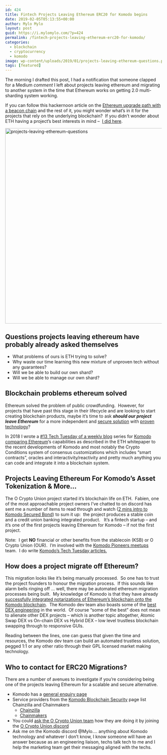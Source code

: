 ```yaml
---
id: 424
title: Fintech Projects Leaving Ethereum ERC20 for Komodo begins
date: 2019-02-05T05:13:55+00:00
author: Mylo Mylo
layout: post
guid: https://i.mylomylo.com/?p=424
permalink: /fintech-projects-leaving-ethereum-erc20-for-komodo/
categories:
  - blockchain
  - cryptocurrency
  - komodo
image: wp-content/uploads/2019/01/projects-leaving-ethereum-questions.png
tags: [featured]
---
```

The morning I drafted this post, I had a notification that someone clapped for a Medium _comment_ I left about projects leaving ethereum and migrating to another system in the time that Ethereum works on getting 2.0 multi-sharding system working.

If you can follow this hackernoon article on the [Ethereum upgrade path with a beacon chain](https://hackernoon.com/what-to-expect-when-eths-expecting-80cb4951afcd) and the rest of it, you might wonder what&#8217;s in it for the projects that rely on the underlying blockchain?  If you didn&#8217;t wonder about ETH having a project&#8217;s best interests in mind &#8211;  [I did here](https://medium.com/@imylomylo/what-problems-is-eth-trying-to-actually-solve-308c4c628e0a).

<img class="aligncenter size-full wp-image-425" src="https://i.mylomylo.com/wp-content/uploads/2019/01/projects-leaving-ethereum-questions.png" alt="projects-leaving-ethereum-questions" width="753" height="626" srcset="https://i.mylomylo.com/wp-content/uploads/2019/01/projects-leaving-ethereum-questions.png 753w, https://i.mylomylo.com/wp-content/uploads/2019/01/projects-leaving-ethereum-questions-300x249.png 300w" sizes="(max-width: 753px) 100vw, 753px" /> 

## Questions projects leaving ethereum have probably already asked themselves

  * What problems of ours is ETH trying to solve?
  * Why waste our time learning this new mixture of unproven tech without any guarantees?
  * Will we be able to build our own shard?
  * Will we be able to manage our own shard?

## Blockchain problems ethereum solved

Ethereum solved the problem of public crowdfunding.  However, for projects that have past this stage in their lifecycle and are looking to start creating blockchain products, maybe it&#8217;s time to ask **_should our project leave Ethereum_** for a more independent and [secure solution](https://i.mylomylo.com/notarising-blockchains-westpac-bank-blockchain-software-example/) with [proven technology](https://i.mylomylo.com/blockchain-security-for-dapps-ecosystems/)?

In 2018 I wrote a [#13 Tech Tuesday of a weekly blog](https://komodoplatform.com/tech-tuesday-update-13/) series for [Komodo comparing Ethereum](https://i.mylomylo.com/komodo-compared-to-ethereum/)&#8216;s capabilities as described in the ETH whitepaper to the recent developments of Komodo and most notably the Crypto Conditions system of consensus customizations which includes &#8220;smart contracts&#8221;, oracles and interactivity/reactivity and pretty much anything you can code and integrate it into a blockchain system.

## Projects Leaving Ethereum For Komodo&#8217;s Asset Tokenization & More&#8230;

The O Crypto Union project started it&#8217;s blockchain life on ETH.  Fabien, one of the most approachable project owners I&#8217;ve chatted to on discord has sent me a number of items to read through and watch ([2 mins intro to Komodo Secured Bond](https://www.youtube.com/watch?v=r9skeEnzGLY&feature=youtu.be)) to sum it up:  the project produces a stable coin and a credit union banking integrated product.   It&#8217;s a fintech startup &#8211; and it&#8217;s one of the first projects leaving Ethereum for Komodo &#8211; if not the first project.

Note:  I get **NO** financial or other benefits from the stablecoin (KSB) or O Crypto Union (OUR).  I&#8217;m involved with the [Komodo Pioneers meetups](https://komodopioneers.com) team.  I do write [Komodo&#8217;s Tech Tuesday articles.](https://komodoplatform.com/tech-tuesday-update/)

## How does a project migrate off Ethereum?

This migration looks like it&#8217;s being manually processed.  So one has to trust the project founders to honour the migration process.  If this sounds like alarm bells ringing off &#8230; well, there may be automated ethereum migration processes being built.  My knowledge of Komodo is that they have already [successfully integrated notarizations of Ethereum&#8217;s blockchain onto the Komodo blockchain](https://komodoplatform.com/tech-tuesday-update-1/).  The Komodo dev team also boasts some of the [best DEX engineering](https://github.com/dogethereum/dogethereum-contracts/issues/29) in the world.  Of course &#8220;some of the best&#8221; does not mean to alienate other DEX projects &#8211; which is another topic altogether, Atomic Swap DEX vs On-chain DEX vs Hybrid DEX &#8211; low level trustless blockchain swapping through to responsive GUIs.

Reading between the lines, one can guess that given the time and resources, the Komodo dev team can build an automated trustless solution, pegged 1:1 or any other ratio through their GPL licensed market making technology.

## Who to contact for ERC20 Migrations?

There are a number of avenues to investigate if you&#8217;re considering being one of the projects leaving Ethereum for a scalable and secure alternative.

  * Komodo has a [general enquiry page](https://komodoplatform.com/contact-us/)
  * Service providers from the [Komodo Blockchain Security](https://komodoplatform.com/blockchain-security-service/) page list Chainzilla and Chainmakers 
      * [Chainzilla](https://chainzilla.io/)
      * [Chainmakers](https://chainmakers.co/)
  * You could [ask the O Crypto Union team](https://ocryptounion.io/) how they are doing it by joining the [O Crypto Union discord](https://discord.gg/scuTtCm)
  * Ask me on the Komodo discord @Mylo&#8230;. anything about Komodo technology and whatever I don&#8217;t know, I know someone will have an answer because as an engineering liaison, techs talk tech to me and I help the marketing team get their messaging aligned with the techs.

&nbsp;

&nbsp;

&nbsp;
